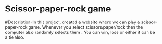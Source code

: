 # Scissor-paper-rock game

#Description-In this project, created a website where we can play a scissor-paper-rock game. Whenever you select scissors/paper/rock then the computer also randomly selects them . You can win, lose or either it can be a tie also.

